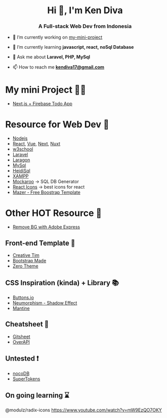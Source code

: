 <h1 align="center">Hi 👋, I'm Ken Diva</h1>
<h3 align="center">A Full-stack Web Dev from Indonesia</h3>

- 🔭 I’m currently working on [my-mini-project](-)

- 🌱 I’m currently learning **javascript, react, noSql Database**

- 💬 Ask me about **Laravel, PHP, MySql**

- 📫 How to reach me **kendiva17@gmail.com**

<!---
ken-diva/ken-diva is a ✨ special ✨ repository because its `README.md` (this file) appears on your GitHub profile.
You can click the Preview link to take a look at your changes.
--->

# My mini Project 🧑‍🚀

- [Next.js + Firebase Todo App](https://nextfire-todo-kendiva.vercel.app/)

# Resource for Web Dev 💪

- [Nodejs](https://nodejs.org/en/)
- [React](https://reactjs.org/), [Vue](https://vuejs.org/), [Next](https://nextjs.org/), [Nuxt](https://nuxtjs.org/)
- [w3school](https://www.w3schools.com/)
- [Laravel](https://laravel.com/)
- [Laragon](https://laragon.org/)
- [MySql](https://www.mysql.com/)
- [HeidiSql](https://www.heidisql.com/)
- [XAMPP](https://www.apachefriends.org/)
- [Mockaroo](https://www.mockaroo.com/) -> SQL DB Generator
- [React Icons](https://react-icons.github.io/react-icons) -> best icons for react
- [Mazer - Free Boostrap Template](https://github.com/zuramai/mazer)

# Other HOT Resource 🦾

- [Remove BG with Adobe Express](https://www.adobe.com/express/feature/image/remove-background)

## Front-end Template 🚐

- [Creative Tim](https://www.creative-tim.com/)
- [Bootstrap Made](https://bootstrapmade.com/)
- [Zero Theme](https://www.zerotheme.com/)

## CSS Inspiration (kinda) + Library 📚

- [Buttons.io](https://cssbuttons.io/)
- [Neumorphism - Shadow Effect](https://neumorphism.io)
- [Mantine](https://mantine.dev/)

## Cheatsheet 🔖
 
- [Gitsheet](https://gitsheet.wtf/)
- [OverAPI](https://overapi.com/)

## Untested ❗

- [nocoDB](https://nocodb.com/)
- [SuperTokens](https://supertokens.com/)

## On going learning ⌛

@modulz/radix-icons
https://www.youtube.com/watch?v=mW9EzQO7OKY
